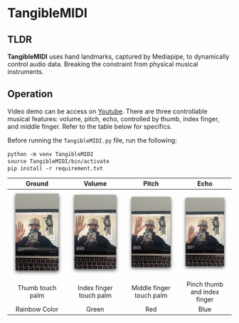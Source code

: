 # TangibleMIDI

## TLDR
**TangibleMIDI** uses hand landmarks, captured by Mediapipe, to dynamically control audio data. Breaking the constraint from physical musical instruments.

## Operation
Video demo can be access on [Youtube](https://youtu.be/5DegdKCca4c). There are three controllable musical features: volume, pitch, echo, controlled by thumb, index finger, and middle finger. Refer to the table below for specifics.

Before running the `TangibleMIDI.py` file, run the following:
```
python -m venv TangibleMIDI
source TangibleMIDI/bin/activate
pip install -r requirement.txt
```

| Ground | Volume | Pitch | Echo |
|:-------:|:-------:|:-------:|:-------:|
| ![Ground](misc/Ground.png) | ![Volume](misc/Volume.png) | ![Pitch](misc/Pitch.png) | ![Echo](misc/Echo.png) |
| Thumb touch palm | Index finger touch palm | Middle finger touch palm | Pinch thumb and index finger |
| Rainbow Color | Green | Red | Blue | 